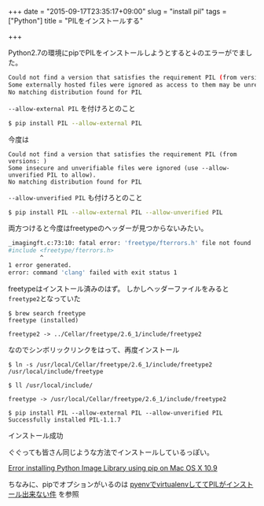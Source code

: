 +++
date = "2015-09-17T23:35:17+09:00"
slug = "install pil"
tags = ["Python"]
title = "PILをインストールする"

+++

Python2.7の環境にpipでPILをインストールしようとすると↓のエラーがでました。

```bash
Could not find a version that satisfies the requirement PIL (from versions: )
Some externally hosted files were ignored as access to them may be unreliable (use --allow-external PIL to allow).
No matching distribution found for PIL
```

<!--more-->

`--allow-external PIL` を付けろとのこと

```bash
$ pip install PIL --allow-external PIL
```

今度は

```
Could not find a version that satisfies the requirement PIL (from versions: )
Some insecure and unverifiable files were ignored (use --allow-unverified PIL to allow).
No matching distribution found for PIL
```

`--allow-unverified PIL` も付けろとのこと

```bash
$ pip install PIL --allow-external PIL --allow-unverified PIL
```

両方つけると今度はfreetypeのヘッダーが見つからないみたい。

```bash
_imagingft.c:73:10: fatal error: 'freetype/fterrors.h' file not found
#include <freetype/fterrors.h>
         ^
1 error generated.
error: command 'clang' failed with exit status 1
```

freetypeはインストール済みのはず。
しかしヘッダーファイルをみると`freetype2`となっていた

```
$ brew search freetype
freetype (installed)
```

```
freetype2 -> ../Cellar/freetype/2.6_1/include/freetype2
```

なのでシンボリックリンクをはって、再度インストール

```
$ ln -s /usr/local/Cellar/freetype/2.6_1/include/freetype2 /usr/local/include/freetype

$ ll /usr/local/include/

freetype -> /usr/local/Cellar/freetype/2.6_1/include/freetype2

$ pip install PIL --allow-external PIL --allow-unverified PIL
Successfully installed PIL-1.1.7
```

インストール成功

ぐぐっても皆さん同じような方法でインストールしているっぽい。

[Error installing Python Image Library using pip on Mac OS X 10.9](http://stackoverflow.com/questions/20325473/error-installing-python-image-library-using-pip-on-mac-os-x-10-9)

ちなみに、pipでオプションがいるのは [pyenvでvirtualenvしててPILがインストール出来ない件](http://qiita.com/noblejasper/items/ee29e06ccb82ce97af5a) を参照
